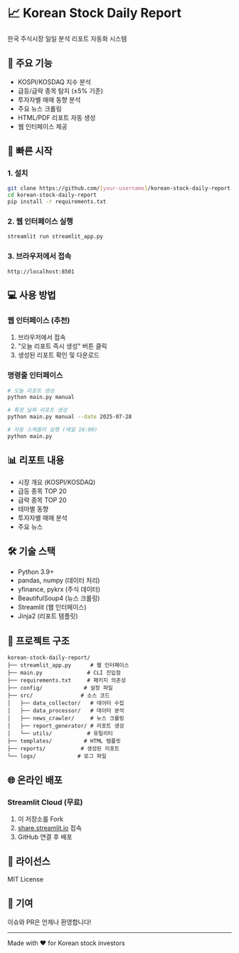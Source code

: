 # 📈 Korean Stock Daily Report
한국 주식시장 일일 분석 리포트 자동화 시스템

## 🌟 주요 기능
- KOSPI/KOSDAQ 지수 분석
- 급등/급락 종목 탐지 (±5% 기준)
- 투자자별 매매 동향 분석
- 주요 뉴스 크롤링
- HTML/PDF 리포트 자동 생성
- 웹 인터페이스 제공

## 🚀 빠른 시작

### 1. 설치
```bash
git clone https://github.com/[your-username]/korean-stock-daily-report.git
cd korean-stock-daily-report
pip install -r requirements.txt
```

### 2. 웹 인터페이스 실행
```bash
streamlit run streamlit_app.py
```

### 3. 브라우저에서 접속
```
http://localhost:8501
```

## 💻 사용 방법

### 웹 인터페이스 (추천)
1. 브라우저에서 접속
2. "오늘 리포트 즉시 생성" 버튼 클릭
3. 생성된 리포트 확인 및 다운로드

### 명령줄 인터페이스
```bash
# 오늘 리포트 생성
python main.py manual

# 특정 날짜 리포트 생성
python main.py manual --date 2025-07-28

# 자동 스케줄러 실행 (매일 16:00)
python main.py
```

## 📊 리포트 내용
- 시장 개요 (KOSPI/KOSDAQ)
- 급등 종목 TOP 20
- 급락 종목 TOP 20
- 테마별 동향
- 투자자별 매매 분석
- 주요 뉴스

## 🛠️ 기술 스택
- Python 3.9+
- pandas, numpy (데이터 처리)
- yfinance, pykrx (주식 데이터)
- BeautifulSoup4 (뉴스 크롤링)
- Streamlit (웹 인터페이스)
- Jinja2 (리포트 템플릿)

## 📁 프로젝트 구조
```
korean-stock-daily-report/
├── streamlit_app.py      # 웹 인터페이스
├── main.py              # CLI 진입점
├── requirements.txt     # 패키지 의존성
├── config/             # 설정 파일
├── src/               # 소스 코드
│   ├── data_collector/   # 데이터 수집
│   ├── data_processor/   # 데이터 분석
│   ├── news_crawler/     # 뉴스 크롤링
│   ├── report_generator/ # 리포트 생성
│   └── utils/           # 유틸리티
├── templates/          # HTML 템플릿
├── reports/           # 생성된 리포트
└── logs/             # 로그 파일
```

## 🌐 온라인 배포

### Streamlit Cloud (무료)
1. 이 저장소를 Fork
2. [share.streamlit.io](https://share.streamlit.io) 접속
3. GitHub 연결 후 배포

## 📝 라이선스
MIT License

## 🤝 기여
이슈와 PR은 언제나 환영합니다!

---
Made with ❤️ for Korean stock investors